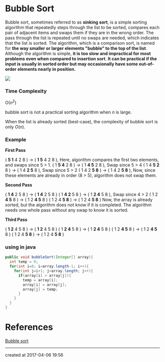 

# Bubble Sort

Bubble sort, sometimes referred to as **sinking sort**, is a simple sorting algorithm that repeatedly steps through the list to be sorted, compares each pair of adjacent items and swaps them if they are in the wrong order. The pass through the list is repeated until no swaps are needed, which indicates that the list is sorted. The algorithm, which is a comparison sort, is named for **the way smaller or larger elements "bubble" to the top of the list**. Although the algorithm is simple, **it is too slow and impractical for most problems even when compared to insertion sort**. **It can be practical if the input is usually in sorted order but may occasionally have some out-of-order elements nearly in position.**

![](https://upload.wikimedia.org/wikipedia/commons/c/c8/Bubble-sort-example-300px.gif)

### Time Complexity

 O($n^2$)

bubble sort is not a practical sorting algorithm when *n* is large.

When the list is already sorted (best-case), the complexity of bubble sort is only *O*(*n*).

### Example

**First Pass**

( **5 1** 4 2 8 ) →  ( **1 5** 4 2 8 ), Here, algorithm compares the first two elements, and swaps since 5 > 1.
( 1 **5 4** 2 8 ) →  ( 1 **4 5** 2 8 ), Swap since 5 > 4
( 1 4 **5 2** 8 ) →  ( 1 4 **2 5** 8 ), Swap since 5 > 2
( 1 4 2 **5 8** ) →  ( 1 4 2 **5 8** ), Now, since these elements are already in order (8 > 5), algorithm does not swap them.

**Second Pass**

( **1 4** 2 5 8 ) →  ( **1 4** 2 5 8 )
( 1 **4 2** 5 8 ) →  ( 1 **2 4** 5 8 ), Swap since 4 > 2
( 1 2 **4 5** 8 ) →  ( 1 2 **4 5** 8 )
( 1 2 4 **5 8** ) →  ( 1 2 4 **5 8** )
Now, the array is already sorted, but the algorithm does not know if it is completed. The algorithm needs one whole pass without any swap to know it is sorted.

**Third Pass**

( **1 2** 4 5 8 ) →  ( **1 2** 4 5 8 )
( 1 **2 4** 5 8 ) →  ( 1 **2 4** 5 8 )
( 1 2 **4 5** 8 ) →  ( 1 2 **4 5** 8 )
( 1 2 4 **5 8** ) →  ( 1 2 4 **5 8** )

### using in java

``` java
public void bubbleSort(Integer[] array){
  int temp = 0;
  for(int i=0; i<array.length-1; i++){
    for(int j=i+1; j<array.length; j++){
      if(array[i] > array[j]){
        temp = array[i];
        array[i] = array[j];
        array[j] = temp;
      }
    }
  }
}
```



# References

[Bubble sort](https://en.wikipedia.org/wiki/Bubble_sort)



---

created at 2017-04-06 19:56